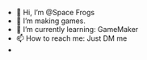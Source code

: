 - 👋 Hi, I’m @Space Frogs
- 👀 I’m making games. 
- 🌱 I’m currently learning: GameMaker 
- 📫 How to reach me: Just DM me
- 
<!---
SpacedFrog/SpacedFrog is a ✨ special ✨ repository because its `README.md` (this file) appears on your GitHub profile.
You can click the Preview link to take a look at your changes.
--->
